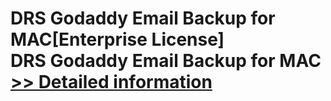 # DRS Godaddy Email Backup for MAC[Enterprise License]<br />DRS Godaddy Email Backup for MAC<br />[>> Detailed information](https://secure.shareit.com/shareit/product.html?productid=301004933&affiliateid=200057808)